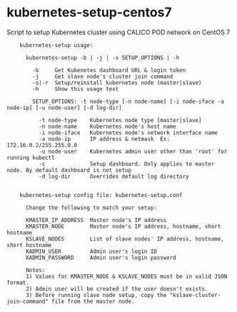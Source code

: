 # kubernetes-setup-centos7
Script to setup Kubernetes cluster using CALICO POD network on CentOS 7 


        kubernetes-setup usage:
         
          kubernetes-setup -b | -j | -s SETUP_OPTIONS | -h
         
            -b     Get Kubenetes dashboard URL & login token
            -j     Get slave node's cluster join command
            -s|-r  Setup/reinstall kubernetes node (master|slave)
            -h     Show this usage text
         
            SETUP_OPTIONS: -t node-type [-n node-name] [-i node-iface -a node-ip] [-u node-user] [-d log-dir]
         
              -t node-type    Kubernetes node type [master|slave]
              -n node-name    Kubernetes node's host name
              -i node-iface   Kubernetes node's network interface name
              -a node-ip      IP address & netmask  Ex:  172.16.0.2/255.255.0.0
              -u node-user    Kubernetes admin user other than 'root' for running kubectl
              -c              Setup dashboard. Only applies to master node. By default dashboard is not setup
              -d log-dir      Overrides default log directory 
         

        kubernetes-setup config file: kubernetes-setup.conf
         
          Change the following to match your setup:

          KMASTER_IP_ADDRESS  Master node's IP address
          KMASTER_NODE        Master node's IP address, hostname, short hostname
          KSLAVE_NODES        List of slave nodes' IP address, hostname, short hostname
          KADMIN_USER         Admin user's login ID
          KADMIN_PASSWORD     Admin user's login password

          Notes: 
          1) Values for KMASTER_NODE & KSLAVE_NODES must be in valid JSON format.
          2) Admin user will be created if the user doesn't exists.
          3) Before running slave node setup, copy the "kslave-cluster-join-command" file from the master node.
 
